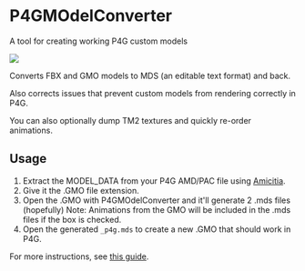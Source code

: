 # P4GMOdelConverter
A tool for creating working P4G custom models

![](https://i.imgur.com/dNwktg8.png)

Converts FBX and GMO models to MDS (an editable text format) and back.

Also corrects issues that prevent custom models from rendering correctly in P4G.

You can also optionally dump TM2 textures and quickly re-order animations.

## Usage
1. Extract the MODEL_DATA from your P4G AMD/PAC file using [Amicitia](https://amicitia.github.io/post/amicitia).
2. Give it the .GMO file extension.
3. Open the .GMO with P4GMOdelConverter and it'll generate 2 .mds files (hopefully)
   Note: Animations from the GMO will be included in the .mds files if the box is checked.
4. Open the generated ``_p4g.mds`` to create a new .GMO that should work in P4G.

For more instructions, see [this guide](https://shrinefox.com/guides/2020/06/18/wip-importing-custom-models-in-p3p-p4g/).
